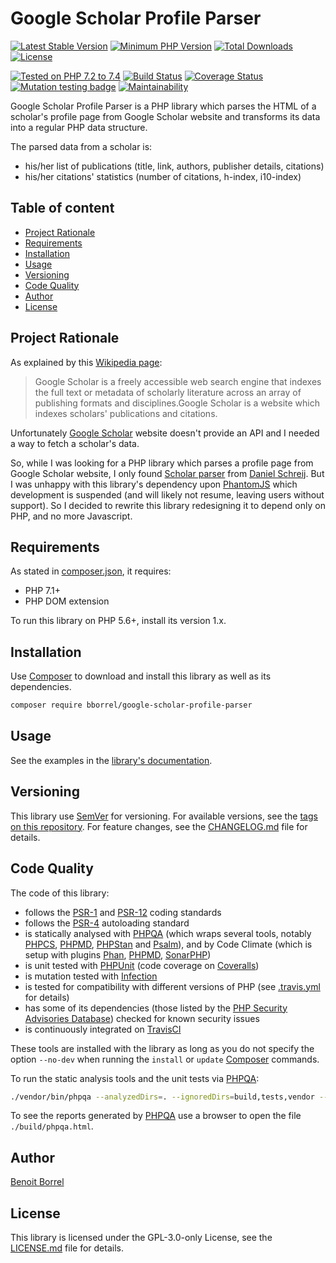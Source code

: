 # Google Scholar Profile Parser

[![Latest Stable Version](https://poser.pugx.org/bborrel/google-scholar-profile-parser/v/stable)](https://packagist.org/packages/bborrel/google-scholar-profile-parser)
[![Minimum PHP Version](https://img.shields.io/packagist/php-v/bborrel/google-scholar-profile-parser.svg?maxAge=3600)](https://packagist.org/packages/bborrel/google-scholar-profile-parser)
[![Total Downloads](https://poser.pugx.org/bborrel/google-scholar-profile-parser/downloads)](https://packagist.org/packages/bborrel/google-scholar-profile-parser)
[![License](https://poser.pugx.org/bborrel/google-scholar-profile-parser/license)](https://packagist.org/packages/bborrel/google-scholar-profile-parser)

[![Tested on PHP 7.2 to 7.4](https://img.shields.io/badge/tested%20on-PHP%207.2%20|%207.3%20|%207.4%20-brightgreen.svg?maxAge=2419200)](https://travis-ci.com/bborrel/google-scholar-profile-parser)
[![Build Status](https://travis-ci.com/bborrel/google-scholar-profile-parser.svg?branch=master)](https://travis-ci.com/bborrel/google-scholar-profile-parser)
[![Coverage Status](https://coveralls.io/repos/github/bborrel/google-scholar-profile-parser/badge.svg?branch=master)](https://coveralls.io/github/bborrel/google-scholar-profile-parser?branch=master)
[![Mutation testing badge](https://badge.stryker-mutator.io/github.com/bborrel/google-scholar-profile-parser/master)](https://stryker-mutator.github.io)
[![Maintainability](https://api.codeclimate.com/v1/badges/a99a88d28ad37a79dbf6/maintainability)](https://codeclimate.com/github/codeclimate/codeclimate/maintainability)

Google Scholar Profile Parser is a PHP library which parses the HTML of a scholar's profile page from Google Scholar 
website and transforms its data into a regular PHP data structure.

The parsed data from a scholar is:

- his/her list of publications (title, link, authors, publisher details, citations)
- his/her citations' statistics (number of citations, h-index, i10-index)

## Table of content

- [Project Rationale](#project-rationale)
- [Requirements](#requirements)
- [Installation](#installation)
- [Usage](#usage)
- [Versioning](#versioning)
- [Code Quality](#code-quality)
- [Author](#author)
- [License](#license)

## Project Rationale

As explained by this [Wikipedia page][1]:

> Google Scholar is a freely accessible web search engine that indexes the full text or metadata of scholarly literature
> across an array of publishing formats and disciplines.Google Scholar is a website which indexes scholars' publications
> and citations.

Unfortunately [Google Scholar][2] website doesn't provide an API and I needed a way to fetch a scholar's data.

So, while I was looking for a PHP library which parses a profile page from Google Scholar website, I only found 
[Scholar parser][3] from [Daniel Schreij][4]. But I was unhappy with this library's dependency upon [PhantomJS][5] 
which development is suspended (and will likely not resume, leaving users without support). So I decided to rewrite this
library redesigning it to depend only on PHP, and no more Javascript.

## Requirements

As stated in [composer.json][6], it requires:

- PHP 7.1+
- PHP DOM extension

To run this library on PHP 5.6+, install its version 1.x.

## Installation

Use [Composer][7] to download and install this library as well as its dependencies.

```bash
composer require bborrel/google-scholar-profile-parser
```

## Usage

See the examples in the [library's documentation][8].

## Versioning

This library use [SemVer][9] for versioning. For available versions, see the [tags on this repository][10]. For feature
changes, see the [CHANGELOG.md][11] file for details.

## Code Quality

The code of this library:

- follows the [PSR-1][12] and [PSR-12][13] coding standards
- follows the [PSR-4][14] autoloading standard
- is statically analysed with [PHPQA][15] (which wraps several tools, notably [PHPCS][16], [PHPMD][17], [PHPStan][18] 
and [Psalm][19]), and by Code Climate (which is setup with plugins [Phan][20], [PHPMD][17], [SonarPHP][21])
- is unit tested with [PHPUnit][22] (code coverage on [Coveralls][23])
- is mutation tested with [Infection][24]
- is tested for compatibility with different versions of PHP (see [.travis.yml][25] for details)
- has some of its dependencies (those listed by the [PHP Security Advisories Database][26]) checked for known security 
issues
- is continuously integrated on [TravisCI][27]

These tools are installed with the library as long as you do not specify the option `--no-dev` when running the 
`install` or `update` [Composer][7] commands.

To run the static analysis tools and the unit tests via [PHPQA][15]:

```bash
./vendor/bin/phpqa --analyzedDirs=. --ignoredDirs=build,tests,vendor --report
```

To see the reports generated by [PHPQA][15] use a browser to open the file `./build/phpqa.html`. 

## Author

[Benoit Borrel][28]

## License

This library is licensed under the GPL-3.0-only License, see the [LICENSE.md][29] file for details.

[1]: https://en.wikipedia.org/wiki/Google_Scholar
[2]: https://scholar.google.com/
[3]: https://github.com/dschreij/scholar_parser
[4]: https://github.com/dschreij
[5]: http://phantomjs.org/
[6]: composer.json
[7]: https://getcomposer.org/
[8]: doc
[9]: http://semver.org/
[10]: https://github.com/bborrel/google-scholar-profile-parser/tags
[11]: CHANGELOG.md
[12]: https://www.php-fig.org/psr/psr-1/
[13]: https://www.php-fig.org/psr/psr-12/
[14]: https://www.php-fig.org/psr/psr-4/
[15]: https://github.com/EdgedesignCZ/phpqa
[16]: https://github.com/squizlabs/PHP_CodeSniffer
[17]: https://phpmd.org/
[18]: https://github.com/phpstan/phpstan
[19]: https://psalm.dev/
[20]: https://github.com/phan/phan
[21]: https://www.sonarsource.com/products/codeanalyzers/sonarphp.html
[22]: https://phpunit.de/
[23]: https://coveralls.io/github/bborrel/google-scholar-profile-parser?branch=master
[24]: https://github.com/infection/infection
[25]: .travis.yml
[26]: https://github.com/FriendsOfPHP/security-advisories
[27]: https://travis-ci.com/bborrel/google-scholar-profile-parser
[28]: https://github.com/bborrel
[29]: LICENSE.md
